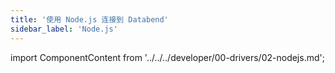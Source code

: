 ```yaml
---
title: '使用 Node.js 连接到 Databend'
sidebar_label: 'Node.js'
---
```


import ComponentContent from '../../../developer/00-drivers/02-nodejs.md';

<ComponentContent />
